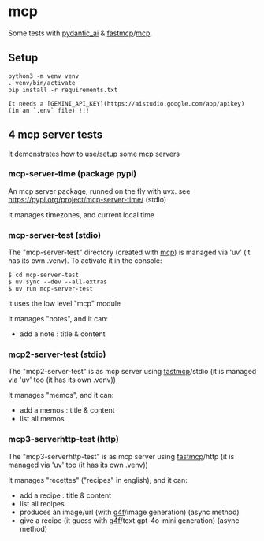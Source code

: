 # mcp

Some tests with [pydantic_ai][1] & [fastmcp][2]/[mcp][4].

## Setup

    python3 -m venv venv
    . venv/bin/activate
    pip install -r requirements.txt

    It needs a [GEMINI_API_KEY](https://aistudio.google.com/app/apikey) (in an `.env` file) !!!

## 4 mcp server tests

It demonstrates how to use/setup some mcp servers

### mcp-server-time (package pypi)

An mcp server package, runned on the fly with uvx. see https://pypi.org/project/mcp-server-time/ (stdio)

It manages timezones, and current local time


### mcp-server-test (stdio)

The "mcp-server-test" directory (created with [mcp][4]) is managed via 'uv' (it has its own .venv). To activate it in the console:

    $ cd mcp-server-test
    $ uv sync --dev --all-extras
    $ uv run mcp-server-test

it uses the low level "mcp" module

It manages "notes", and it can:

- add a note : title & content


### mcp2-server-test (stdio)

The "mcp2-server-test" is as mcp server using [fastmcp][2]/stdio (it is managed via 'uv' too (it has its own .venv))

It manages "memos", and it can:

- add a memos : title & content
- list all memos

### mcp3-serverhttp-test (http)

The "mcp3-serverhttp-test" is as mcp server using [fastmcp][2]/http (it is managed via 'uv' too (it has its own .venv))

It manages "recettes" ("recipes" in english), and it can:

- add a recipe : title & content
- list all recipes
- produces an image/url (with [g4f][3]/image generation) (async method)
- give a recipe (it guess with [g4f][3]/text gpt-4o-mini generation) (async method)



[1]: https://ai.pydantic.dev/mcp/
[2]: https://gofastmcp.com/getting-started/welcome
[3]: https://github.com/xtekky/gpt4free?tab=readme-ov-file
[4]: https://github.com/modelcontextprotocol/create-python-server?tab=readme-ov-file